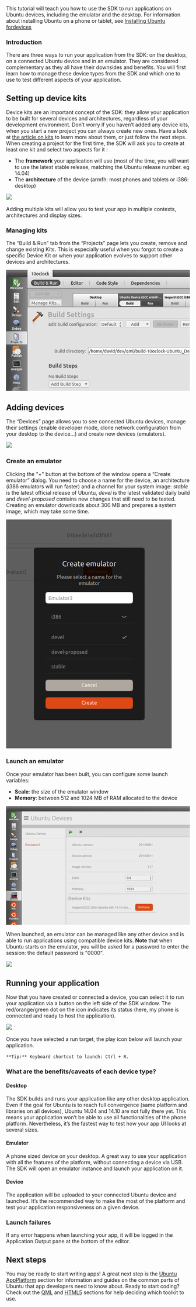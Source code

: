 





This tutorial will teach you how to use the SDK to run applications on Ubuntu
devices, including the emulator and the desktop. For information about
installing Ubuntu on a phone or tablet, see [Installing Ubuntu fordevices](http://developer.ubuntu.com/start/ubuntu-for-devices/installing-ubuntu-for-devices/)

### Introduction

There are three ways to run your application from the SDK: on the desktop, on
a connected Ubuntu device and in an emulator. They are considered
complementary as they all have their downsides and benefits. You will first
learn how to manage these device types from the SDK and which one to use to
test different aspects of your application.

## Setting up device kits

Device kits are an important concept of the SDK: they allow your application
to be built for several devices and architectures, regardless of your
development environment. Don’t worry if you haven’t added any device kits,
when you start a new project you can always create new ones. Have a look at
[the article on kits](http://developer.ubuntu.com/apps/sdk/tutorials/click-targets-and-device-kits/) to learn more about them, or just follow the next
steps. When creating a project for the first time, the SDK will ask you to
create at least one kit and select two aspects for it :

  * The **framework** your application will use (most of the time, you will want to use the latest stable release, matching the Ubuntu release number. eg 14.04)
  * The **architecture** of the device (armfh: most phones and tablets or i386: desktop)

![](../../../../media/d2b247de-6e44-4c36-9a6c-4b990ea0a71a-cms_page_media/34/devicekits_create-700x348.png)

Adding multiple kits will allow you to test your app in multiple contexts,
architectures and display sizes.

### Managing kits

The “Build & Run” tab from the “Projects” page lets you create, remove and
change existing Kits. This is especially useful when you forgot to create a
specific Device Kit or when your application evolves to support other devices
and architectures.

![](../../../../media/386976e6-a6cd-4524-8b7d-4337c494e138-cms_page_media/34/managing_kits.png)

## Adding devices

The “Devices” page allows you to see connected Ubuntu devices, manage their
settings (enable developer mode, clone network configuration from your desktop
to the device...) and create new devices (emulators).

![](../../../../media/ef9a8598-c163-477f-b917-1bfb21f6013a-cms_page_media/34/devices_connected-700x452.png)

### Create an emulator

Clicking the "+" button at the bottom of the window opens a “Create emulator”
dialog. You need to choose a name for the device, an architecture (i386
emulators will run faster) and a channel for your system image: _stable_ is
the latest official release of Ubuntu, _devel_ is the latest validated daily
build and _devel-proposed_ contains new changes that still need to be tested.
Creating an emulator downloads about 300 MB and prepares a system image, which
may take some time.

![](../../../../media/6af7cee9-e4b5-40bd-a5b4-c45d631f7a0c-cms_page_media/34/emulator_create.png)

### Launch an emulator

Once your emulator has been built, you can configure some launch variables:

  * **Scale**: the size of the emulator window
  * **Memory**: between 512 and 1024 MB of RAM allocated to the device

![](../../../../media/6a2b15f5-0065-4d22-a7d6-e9d50623b73a-cms_page_media/34/emulator_config-700x451.png)

When launched, an emulator can be managed like any other device and is able to
run applications using compatible device kits. **Note** that when Ubuntu
starts on the emulator, you will be asked for a password to enter the session:
the default password is "0000".

![](../../../../media/ebf945b3-02f9-4a90-92ca-1c1d36d07002-cms_page_media/34/emulator_running-700x333.png)

## Running your application

Now that you have created or connected a device, you can select it to run your
application via a button on the left side of the SDK window. The
red/orange/green dot on the icon indicates its status (here, my phone is
connected and ready to host the application).

![](../../../../media/c5f4f2f4-fedf-4d96-8cb4-8c9af5ec83ae-cms_page_media/34/run-picker.png)

Once you have selected a run target, the play icon below will launch your
application.

    **Tip:** Keyboard shortcut to launch: Ctrl + R.

### What are the benefits/caveats of each device type?

#### Desktop

The SDK builds and runs your application like any other desktop application.
Even if the goal for Ubuntu is to reach full convergence (same platform and
libraries on all devices), Ubuntu 14.04 and 14.10 are not fully there yet.
This means your application won’t be able to use all functionalities of the
phone platform. Nevertheless, it’s the fastest way to test how your app UI
looks at several sizes.

#### Emulator

A phone sized device on your desktop. A great way to use your application with
all the features of the platform, without connecting a device via USB. The SDK
will open an emulator instance and launch your application on it.

#### Device

The application will be uploaded to your connected Ubuntu device and launched.
It’s the recommended way to make the most of the platform and test your
application responsiveness on a given device.

### Launch failures

If any error happens when launching your app, it will be logged in the
Application Output pane at the bottom of the editor.

## Next steps

You may be ready to start writing apps! A great next step is the [Ubuntu AppPlatform](http://developer.ubuntu.com/phone/platform/) section for information
and guides on the common parts of Ubuntu that app developers need to know
about. Ready to start coding? Check out the
[QML](http://developer.ubuntu.com/apps/qml/) and
[HTML5](http://developer.ubuntu.com/apps/html-5/) sections for help deciding
which toolkit to use.





